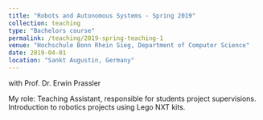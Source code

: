 ```yaml
---
title: "Robots and Autonomous Systems - Spring 2019"
collection: teaching
type: "Bachelors course"
permalink: /teaching/2019-spring-teaching-1
venue: "Hochschule Bonn Rhein Sieg, Department of Computer Science"
date: 2019-04-01
location: "Sankt Augustin, Germany"
---
```

with Prof. Dr. Erwin Prassler

My role: Teaching Assistant, responsible for students project supervisions. 
Introduction to robotics projects using Lego NXT kits.

<!-- Heading 1
======

Heading 2
======

Heading 3
====== -->